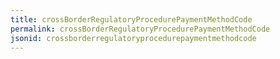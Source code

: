 ```yaml
---
title: crossBorderRegulatoryProcedurePaymentMethodCode
permalink: crossBorderRegulatoryProcedurePaymentMethodCode
jsonid: crossborderregulatoryprocedurepaymentmethodcode
---
```

